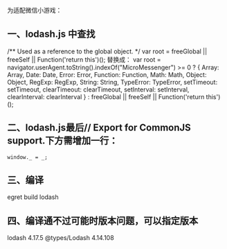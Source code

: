 为适配微信小游戏：
## 一、lodash.js 中查找
  /** Used as a reference to the global object. */
  var root = freeGlobal || freeSelf || Function('return this')();
替换成：
  var root = navigator.userAgent.toString().indexOf("MicroMessenger") >= 0 ? {
    Array: Array,
    Date: Date,
    Error: Error,
    Function: Function,
    Math: Math,
    Object: Object,
    RegExp: RegExp,
    String: String,
    TypeError: TypeError,
    setTimeout: setTimeout,
    clearTimeout: clearTimeout,
    setInterval: setInterval,
    clearInterval: clearInterval
  } : freeGlobal || freeSelf || Function('return this')();

## 二、lodash.js最后// Export for CommonJS support.下方需增加一行：
    window._ = _;

## 三、编译

egret build lodash

## 四、编译通不过可能时版本问题，可以指定版本

lodash 4.17.5
@types/Lodash 4.14.108